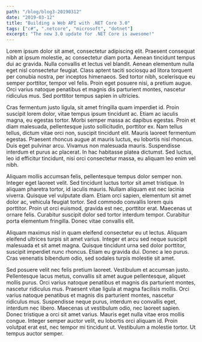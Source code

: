 ```yaml
---
path: "/blog/blog3-20190312"
date: "2019-03-12"
title: "Building a Web API with .NET Core 3.0"
tags: ["c#", ".netcore", "microsoft", "dotnet"]
excerpt: "The new 3.0 update for .NET Core is awesome!"
---
```


Lorem ipsum dolor sit amet, consectetur adipiscing elit. Praesent consequat nibh at ipsum molestie, ac consectetur diam porta. Aenean tincidunt tempus dui ac gravida. Nulla convallis et lectus vel blandit. Aenean elementum nulla eget nisl consectetur feugiat. Class aptent taciti sociosqu ad litora torquent per conubia nostra, per inceptos himenaeos. Sed tortor nibh, scelerisque eu semper porttitor, tempor vel felis. Proin eget posuere nisi, a pretium augue. Orci varius natoque penatibus et magnis dis parturient montes, nascetur ridiculus mus. Sed porttitor tempus sapien in ultricies.

Cras fermentum justo ligula, sit amet fringilla quam imperdiet id. Proin suscipit lorem dolor, vitae tempus ipsum tincidunt ac. Etiam ac iaculis magna, eu egestas tortor. Morbi semper massa ac dapibus egestas. Proin et diam malesuada, pellentesque justo sollicitudin, porttitor ex. Nam tellus tellus, dictum vitae orci non, suscipit tincidunt elit. Mauris laoreet fermentum egestas. Praesent rhoncus augue at mauris luctus, eu lobortis nisl rhoncus. Duis eget pulvinar arcu. Vivamus non malesuada mauris. Suspendisse interdum et purus ac placerat. In hac habitasse platea dictumst. Sed luctus, leo id efficitur tincidunt, nisi orci consectetur massa, eu aliquam leo enim vel nibh.

Aliquam mollis accumsan felis, pellentesque tempus dolor semper non. Integer eget laoreet velit. Sed tincidunt luctus tortor sit amet tristique. In aliquam pharetra tortor, id iaculis mauris. Nullam aliquam est nec lacinia viverra. Quisque vel vulputate diam. Etiam orci sapien, elementum sit amet dolor ac, vehicula feugiat tortor. Sed commodo convallis lorem quis porttitor. Proin ut orci euismod, gravida est nec, porttitor erat. Maecenas ut ornare felis. Curabitur suscipit dolor sed tortor interdum tempor. Curabitur porta elementum fringilla. Donec vitae convallis elit.

Aliquam maximus nisl in quam eleifend consectetur eu ut lectus. Aliquam eleifend ultrices turpis sit amet varius. Integer et arcu sed neque suscipit malesuada et sit amet magna. Quisque tincidunt urna sed dolor porttitor, suscipit imperdiet nunc rhoncus. Etiam eu gravida dui. Donec a leo purus. Cras venenatis bibendum odio, sed sodales turpis molestie sit amet.

Sed posuere velit nec felis pretium laoreet. Vestibulum et accumsan justo. Pellentesque lacus metus, convallis sit amet augue pellentesque, aliquet mollis purus. Orci varius natoque penatibus et magnis dis parturient montes, nascetur ridiculus mus. Praesent vitae ligula at magna facilisis mollis. Orci varius natoque penatibus et magnis dis parturient montes, nascetur ridiculus mus. Suspendisse neque purus, interdum eu convallis eget, interdum nec libero. Maecenas ut vestibulum odio, nec laoreet sapien. Donec tristique a orci sit amet varius. Mauris eget nulla vitae eros mollis congue. Integer semper auctor velit, eu lobortis orci aliquam id. Proin volutpat erat est, nec tempor mi tincidunt ut. Vestibulum a molestie tortor. Ut tempus auctor semper.